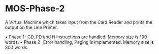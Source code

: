 # MOS-Phase-2

A Virtual Machine which takes input from the Card Reader and prints the output on the Line Printer.

•	Phase 1- GD, PD and H instructions are handled. Memory size is 100 words.
•	Phase 2- Error handling, Paging is implemented. Memory size is 300 words.
